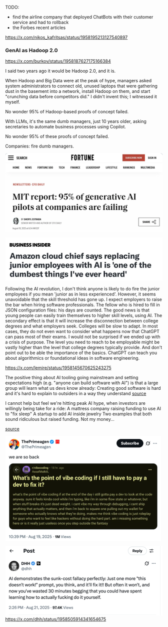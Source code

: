 
TODO:
- find the airline company that deployed ChatBots with their customer service and had to rollback 
- the Forbes recent articles 

https://x.com/nikos_kafritsas/status/1958195213127540897



### GenAI as Hadoop 2.0
https://x.com/burkov/status/1958187627175166384

I said two years ago it would be Hadoop 2.0, and it is.

When Hadoop and Big Data were at the peak of hype, managers asked system administrators to connect old, unused laptops that were gathering dust in the basement into a network, install Hadoop on them, and start "crunching data before competitors did." I didn't invent this; I witnessed it myself.

No wonder 95% of Hadoop-based proofs of concept failed.

With LLMs, it's the same dumb managers, just 10 years older, asking secretaries to automate business processes using Copilot.

No wonder 95% of these proofs of concept failed.

Companies: fire dumb managers.

![](assets/mit-report.png)


![](assets/Pasted%20image%2020250822115133.png)


Following the AI revolution, I don't think anyone is likely to do fire the junior employees if you mean 'junior as in less experienced'. However, it seems unavoidable that the skill threshold has gone up. I expect employers to raise the bar when hiring software professionals. The fellow who is hired to fill in JSON configuration files: his days are counted. The good news is that young people can easily train themselves to higher skill levels, using AI. The secondary effect is that it will increase the disconnection between college degrees and what employers seek. Colleges will be slow to adapt. In most cases, they do not even want to consider what happens now that ChatGPT can pass most of their exams. I would not be surprised if we ended up with a crisis of purpose. The level you need to reach to be employable might be vastly higher than the level that college degrees typically provide. And don't point out to be able the importance of the basics. ChatGPT can teach you about algorithmics or foundational ideas in software engineering.

https://x.com/lemire/status/1958145670625243275




The positive thing about AI tooling going mainstream and setting expectations high (e.g. "anyone can build software with AI") is that a large group will learn what us devs know already: Creating good software is hard and it's hard to explain to outsiders in a way they understand
[source](https://x.com/GergelyOrosz/status/1958225392432787484)





I cannot help but feel we're hitting peak AI hype, when investors are willingly being take for a ride: A mattress company raising funding to use AI to "fix sleep" A startup to add AI inside jewelry Two examples that both sound ridiculous but raised funding. Not my money...

[source](https://x.com/GergelyOrosz/status/1958157822245437513)




![](assets/we-are-back.png)




![](assets/sunk-cost.png)
https://x.com/dhh/status/1958505914341654675
